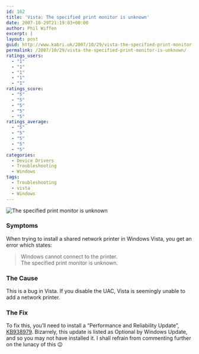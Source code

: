```yaml
---
id: 162
title: 'Vista: The specified print monitor is unknown'
date: 2007-10-29T21:19:03+00:00
author: Phil Wiffen
excerpt: |
layout: post
guid: http://www.kabri.uk/2007/10/29/vista-the-specified-print-monitor-is-unknown/
permalink: /2007/10/29/vista-the-specified-print-monitor-is-unknown/
ratings_users:
  - "1"
  - "1"
  - "1"
  - "1"
  - "1"
ratings_score:
  - "5"
  - "5"
  - "5"
  - "5"
  - "5"
ratings_average:
  - "5"
  - "5"
  - "5"
  - "5"
  - "5"
categories:
  - Device Drivers
  - Troubleshooting
  - Windows
tags:
  - Troubleshooting
  - vista
  - Windows
---
```

![The specified print monitor is unknown](http://www.kabri.uk/wp-content/uploads/2007/10/the-specified-print-monitor-is-unknown.png)

### Symptoms

When trying to install a shared network printer in Windows Vista, you get an error which states:

> Windows cannot connect to the printer.  
> The specified print monitor is unknown.

### The Cause

This is a bug in Vista. If you disable the UAC, Vista is seemingly unable to add a network printer.

### The Fix

To fix this, you&#8217;ll need to install a &#8220;Performance and Reliability Update&#8221;, [KB938979](http://support.microsoft.com/kb/938979). Bizarrely, this update is listed as Optional by Windows Update, and so you may not have installed it. I shall refrain from commenting further on the lunacy of this 😉